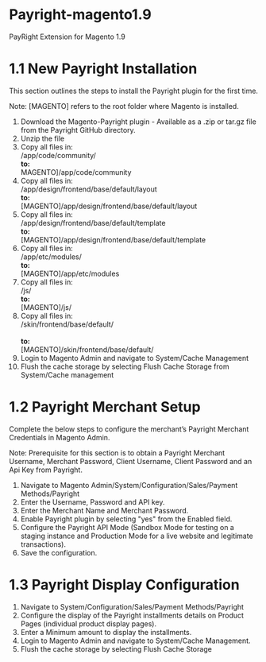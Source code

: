 # Payright-magento1.9
PayRight Extension for Magento 1.9

# 1.1 New Payright Installation
This section outlines the steps to install the Payright plugin for the first time.

Note: [MAGENTO] refers to the root folder where Magento is installed.

1. Download the Magento-Payright plugin - Available as a .zip or tar.gz file from the Payright GitHub directory.
2. Unzip the file
3. Copy all files in: 
 <br>/app/code/community/ 
 <br>**to:**
 <br>MAGENTO]/app/code/community
4. Copy all files in: 
  <br>/app/design/frontend/base/default/layout 
  <br>**to:** 
  <br>[MAGENTO]/app/design/frontend/base/default/layout
5. Copy all files in: 
  <br>/app/design/frontend/base/default/template 
  <br>**to:**
  <br>[MAGENTO]/app/design/frontend/base/default/template
6. Copy all files in: 
  <br>/app/etc/modules/ 
  <br>**to:** 
  <br>[MAGENTO]/app/etc/modules
7. Copy all files in: 
  <br> /js/ 
  <br>**to:** 
  <br>[MAGENTO]/js/
8. Copy all files in: 
  <br> /skin/frontend/base/default/   
  <br> **to:** 
  <br> [MAGENTO]/skin/frontend/base/default/
9. Login to Magento Admin and navigate to System/Cache Management
10. Flush the cache storage by selecting Flush Cache Storage from System/Cache management

# 1.2	Payright Merchant Setup
Complete the below steps to configure the merchant’s Payright Merchant Credentials in Magento Admin.

Note: Prerequisite for this section is to obtain a Payright Merchant Username, Merchant Password, Client Username, Client Password and an Api Key from Payright.

1. Navigate to Magento Admin/System/Configuration/Sales/Payment Methods/Payright
2. Enter the Username, Password and API key.
3. Enter the Merchant Name and Merchant Password.
4. Enable Payright plugin by selecting "yes" from the Enabled field.
5. Configure the Payright API Mode (Sandbox Mode for testing on a staging instance and Production Mode for a live website and legitimate transactions).
6. Save the configuration.

# 1.3	Payright Display Configuration

1. Navigate to System/Configuration/Sales/Payment Methods/Payright
2. Configure the display of the Payright installments details on Product Pages (individual product display pages).
3. Enter a Minimum amount to display the installments.
4. Login to Magento Admin and navigate to System/Cache Management.
5. Flush the cache storage by selecting Flush Cache Storage
